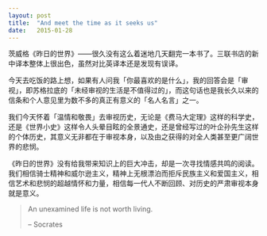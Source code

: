 ```yaml
---
layout: post
title:  "And meet the time as it seeks us"
date:   2015-01-28 
---
```


茨威格《昨日的世界》——很久没有这么着迷地几天翻完一本书了。三联书店的新中译本整体上很出色，虽然对比英译本还是发现有误译。

今天去吃饭的路上想，如果有人问我「你最喜欢的是什么」，我的回答会是「审视」，即苏格拉底的「未经审视的生活是不值得过的」，而这句话也是我长久以来的信条和个人意见里为数不多的真正有意义的「名人名言」之一。

我们今天怀着「温情和敬畏」去审视历史，无论是《费马大定理》这样的科学史，还是《世界小史》这样令人头晕目眩的全景通史，还是曾经写过的叶企孙先生这样的个体历史，其意义无非都在于审视本身，以及由之获得的对全人类甚至更广阔世界的悲悯。

《昨日的世界》没有给我带来知识上的巨大冲击，却是一次寻找情感共鸣的阅读。我们相信骑士精神和威尔逊主义，精神上无根漂泊而拒斥民族主义和爱国主义，相信艺术和悲悯的超越情怀和力量，相信每一代人不断回顾、对历史的严肃审视本身就是意义。

> An unexamined life is not worth living.
> 
> – Socrates
